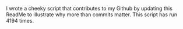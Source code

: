 I wrote a cheeky script that contributes to my Github by updating this ReadMe to illustrate why more than commits matter. This script has run 4194 times.
